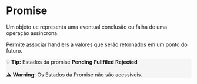# Promise

Um objeto ue representa uma eventual conclusão ou falha de uma operação assíncrona.

Permite associar handlers a valores que serão retornados em um ponto do futuro.
    <section style="height:auto; background-color:whitesmoke;">
        :bulb: **Tip:** Estados da promise
             **Pending**
             **Fullfiled**
             **Rejected**
        <br/>    
        :warning: **Warning:** Os Estados da Promise não são acessíveis.
    </section>